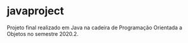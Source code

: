 # javaproject
Projeto final realizado em Java na cadeira de Programação Orientada a Objetos no semestre 2020.2.
